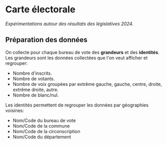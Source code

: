 Carte électorale
================

*Expérimentations autour des résultats des législatives 2024.*

Préparation des données
-----------------------

On collecte pour chaque bureau de vote des **grandeurs** et des **identités**. Les grandeurs sont les données collectées que l'on veut afficher et regrouper:

 - Nombre d'inscrits.
 - Nombre de votants.
 - Nombre de voix groupées par extrême gauche, gauche, centre, droite, extrême droite, autre.
 - Nombre de blanc/nul.

Les identités permettent de regrouper les données par géographies voisines:

 - Nom/Code du bureau de vote
 - Nom/Code de la commune
 - Nom/Code de la circonscription
 - Nom/Code du département
